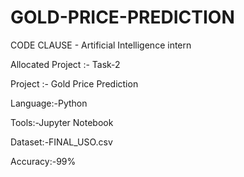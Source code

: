 # GOLD-PRICE-PREDICTION
CODE CLAUSE - Artificial Intelligence intern

Allocated Project :- Task-2

Project :- Gold Price Prediction

Language:-Python

Tools:-Jupyter Notebook

Dataset:-FINAL_USO.csv

Accuracy:-99%
